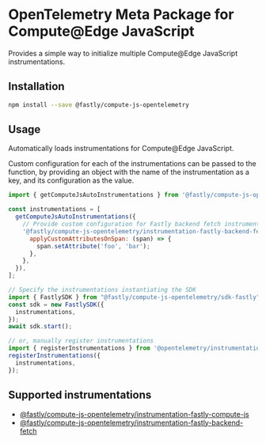 # OpenTelemetry Meta Package for Compute@Edge JavaScript

Provides a simple way to initialize multiple Compute@Edge JavaScript instrumentations.

## Installation

```bash
npm install --save @fastly/compute-js-opentelemetry
```

## Usage

Automatically loads instrumentations for Compute@Edge JavaScript.

Custom configuration for each of the instrumentations can be passed to the function, by providing an object with the name of the instrumentation as a key, and its configuration as the value.

```javascript
import { getComputeJsAutoInstrumentations } from '@fastly/compute-js-opentelemetry/auto-instrumentations-compute-js';

const instrumentations = [
  getComputeJsAutoInstrumentations({
    // Provide custom configuration for Fastly backend fetch instrumentation
    '@fastly/compute-js-opentelemetry/instrumentation-fastly-backend-fetch': {
      applyCustomAttributesOnSpan: (span) => {
        span.setAttribute('foo', 'bar');
      },
    },
  }),
];

// Specify the instrumentations instantiating the SDK
import { FastlySDK } from "@fastly/compute-js-opentelemetry/sdk-fastly";
const sdk = new FastlySDK({
  instrumentations,
});
await sdk.start();

// or, manually register instrumentations
import { registerInstrumentations } from '@opentelemetry/instrumentation';
registerInstrumentations({
  instrumentations,
});
```

## Supported instrumentations

- [@fastly/compute-js-opentelemetry/instrumentation-fastly-compute-js](../opentelemetry-instrumentation-fastly-compute-js)
- [@fastly/compute-js-opentelemetry/instrumentation-fastly-backend-fetch](../opentelemetry-instrumentation-fastly-backend-fetch)
